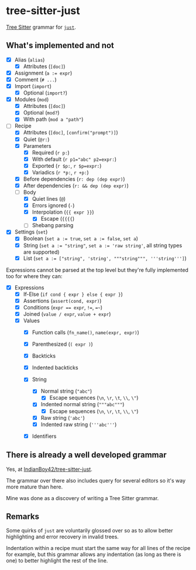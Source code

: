# tree-sitter-just

[Tree Sitter](https://tree-sitter.github.io/tree-sitter/) grammar for [`just`](https://github.com/casey/just).

## What's implemented and not

- [x] Alias (`alias`)
  - [x] Attributes (`[doc]`)
- [x] Assignment (`a := expr`)
- [x] Comment (`# ...`)
- [x] Import (`import`)
  - [x] Optional (`import?`)
- [x] Modules (`mod`)
  - [x] Attributes (`[doc]`)
  - [x] Optional (`mod?`)
  - [x] With path (`mod a "path"`)
- [ ] Recipe
  - [x] Attributes (`[doc]`, `[confirm("prompt")]`)
  - [x] Quiet (`@r:`)
  - [x] Parameters
    - [x] Required (`r p:`)
    - [x] With default (`r p1="abc" p2=expr:`)
    - [x] Exported (`r $p:`, `r $p=expr:`)
    - [x] Variadics (`r *p:`, `r +p:`)
  - [x] Before dependencies (`r: dep (dep expr)`)
  - [x] After dependencies (`r: && dep (dep expr)`)
  - [ ] Body
    - [x] Quiet lines (`@`)
    - [x] Errors ignored (`-`)
    - [x] Interpolation (`{{ expr }}`)
      - [x] Escape (`{{{{`)
    - [ ] Shebang parsing
- [x] Settings (`set`)
  - [x] Boolean (`set a := true`, `set a := false`, `set a`)
  - [x] String (`set a := "string"`, `set a := 'raw string'`, all string types are supported)
  - [x] List (`set a := ["string", 'string', """string""", '''string''']`)

Expressions cannot be parsed at the top level but they're fully implemented too for where they can:

- [x] Expressions
  - [x] If-Else (`if cond { expr } else { expr }`)
  - [x] Assertions (`assert(cond, expr)`)
  - [x] Conditions (`expr == expr`, `!=`, `=~`)
  - [x] Joined (`value / expr`, `value + expr`)
  - [x] Values
    - [x] Function calls (`fn_name()`, `name(expr, expr)`)
    - [x] Parenthesized (`( expr )`)
    - [x] Backticks
    - [x] Indented backticks
    - [x] String
      - [x] Normal string (`"abc"`)
        - [x] Escape sequences (`\n`, `\r`, `\t`, `\\`, `\"`)
      - [x] Indented normal string (`"""abc"""`)
        - [x] Escape sequences (`\n`, `\r`, `\t`, `\\`, `\"`)
      - [x] Raw string (`'abc'`)
      - [x] Indented raw string (`'''abc'''`)
    - [x] Identifiers


## There is already a well developed grammar

Yes, at [IndianBoy42/tree-sitter-just](https://github.com/IndianBoy42/tree-sitter-just).

The grammar over there also includes query for several editors so it's way more mature than here.

Mine was done as a discovery of writing a Tree Sitter grammar.

## Remarks

Some quirks of `just` are voluntarily glossed over
so as to allow better highlighting and error recovery in invalid trees.

Indentation within a recipe must start the same way for all lines of the recipe for example,
but this grammar allows any indentation (as long as there is one) to better highlight the rest of the line.
